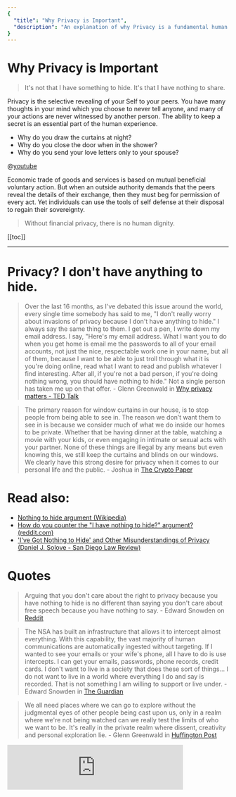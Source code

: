 ```yaml
---
{
  "title": "Why Privacy is Important",
  "description": "An explanation of why Privacy is a fundamental human right, and why financial privacy is worth fighting for. This is the Wasabi documentation, an archive of knowledge about the open-source, non-custodial and privacy-focused Bitcoin wallet for desktop."
}
---
```


# Why Privacy is Important

> It's not that I have something to hide.
It's that I have nothing to share.

Privacy is the selective revealing of your Self to your peers.
You have many thoughts in your mind which you choose to never tell anyone, and many of your actions are never witnessed by another person.
The ability to keep a secret is an essential part of the human experience.

- Why do you draw the curtains at night?
- Why do you close the door when in the shower?
- Why do you send your love letters only to your spouse?

@[youtube](laem7G6LPAM)

Economic trade of goods and services is based on mutual beneficial voluntary action.
But when an outside authority demands that the peers reveal the details of their exchange, then they must beg for permission of every act.
Yet individuals can use the tools of self defense at their disposal to regain their sovereignty.

> Without financial privacy, there is no human dignity.

[[toc]]

---

# Privacy? I don't have anything to hide.

> Over the last 16 months, as I've debated this issue around the world, every single time somebody has said to me, "I don't really worry about invasions of privacy because I don't have anything to hide."
I always say the same thing to them. I get out a pen, I write down my email address.
I say, "Here's my email address.
What I want you to do when you get home is email me the passwords to all of your email accounts, not just the nice, respectable work one in your name, but all of them, because I want to be able to just troll through what it is you're doing online, read what I want to read and publish whatever I find interesting.
After all, if you're not a bad person, if you're doing nothing wrong, you should have nothing to hide."
Not a single person has taken me up on that offer. - Glenn Greenwald in [Why privacy matters - TED Talk](https://www.ted.com/talks/glenn_greenwald_why_privacy_matters)

> The primary reason for window curtains in our house, is to stop people from being able to see in.
The reason we don’t want them to see in is because we consider much of what we do inside our homes to be private.
Whether that be having dinner at the table, watching a movie with your kids, or even engaging in intimate or sexual acts with your partner.
None of these things are illegal by any means but even knowing this, we still keep the curtains and blinds on our windows.
We clearly have this strong desire for privacy when it comes to our personal life and the public. - Joshua in [The Crypto Paper](https://github.com/cryptoseb/CryptoPaper#let-me-explain-further)

# Read also:
- [Nothing to hide argument (Wikipedia)](https://en.wikipedia.org/wiki/Nothing_to_hide_argument)
- [How do you counter the "I have nothing to hide?" argument? (reddit.com)](https://www.reddit.com/r/privacy/comments/3hynvp/how_do_you_counter_the_i_have_nothing_to_hide/)
- ['I've Got Nothing to Hide' and Other Misunderstandings of Privacy (Daniel J. Solove - San Diego Law Review)](https://papers.ssrn.com/sol3/papers.cfm?abstract_id=998565)

# Quotes
> Arguing that you don't care about the right to privacy because you have nothing to hide is no different than saying you don't care about free speech because you have nothing to say. - Edward Snowden on [Reddit](https://www.reddit.com/r/IAmA/comments/36ru89/just_days_left_to_kill_mass_surveillance_under/crglgh2)

> The NSA has built an infrastructure that allows it to intercept almost everything.
With this capability, the vast majority of human communications are automatically ingested without targeting.
If I wanted to see your emails or your wife's phone, all I have to do is use intercepts.
I can get your emails, passwords, phone records, credit cards.
I don't want to live in a society that does these sort of things...
I do not want to live in a world where everything I do and say is recorded.
That is not something I am willing to support or live under. - Edward Snowden in [The Guardian](https://www.theguardian.com/world/2013/jun/09/nsa-whistleblower-edward-snowden-why)

> We all need places where we can go to explore without the judgmental eyes of other people being cast upon us, only in a realm where we're not being watched can we really test the limits of who we want to be.
It's really in the private realm where dissent, creativity and personal exploration lie. - Glenn Greenwald in [Huffington Post](https://www.huffingtonpost.com/2014/06/20/glenn-greenwald-privacy_n_5509704.html)

<iframe src="https://anchor.fm/podcast-8f267c0/embed/episodes/Privacy-Matters-with-Max-Hillebrand-BEC008-e3e0qt/a-abhd5q" height="102px" width="400px" frameborder="0" scrolling="no"></iframe>
